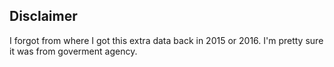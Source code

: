 ## Disclaimer

I forgot from where I got this extra data back in 2015 or 2016. I'm pretty sure it was from goverment agency.
